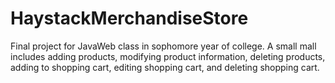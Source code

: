 # HaystackMerchandiseStore
Final project for JavaWeb class in sophomore year of college. A small mall includes adding products, modifying product information, deleting products, adding to shopping cart, editing shopping cart, and deleting shopping cart.
